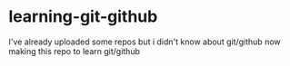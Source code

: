 # learning-git-github
I've already uploaded some repos but i didn't know about git/github now making this repo to learn git/github
